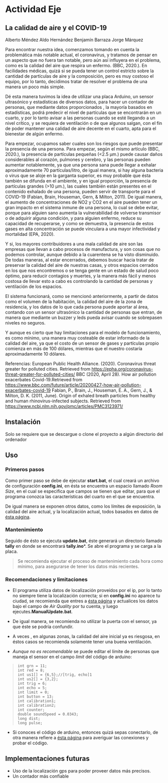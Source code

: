 # Actividad Eje

## La calidad de aire y el COVID-19

Alberto Méndez
Aldo Hernández
Benjamín Barraza
Jorge Márquez

Para encontrar nuestra idea, comenzamos tomando en cuenta la problemática más notable actual, el coronavirus, y tratamos de pensar en un aspecto que no fuera tan notable, pero aún así influyera en el problema, como es la calidad del aire que respira un enfermo. (BBC, 2020.). En facilidades médicas, quizá si se pueda tener un control estricto sobre la cantidad de partículas de aire y la composición, pero es muy costoso el equipo, por lo tanto, decidimos tratar de resolver el problema de una manera un poco más simple.

Dé esta manera tuvimos la idea de utilizar una placa Arduino, un sensor ultrasónico y estadísticas de diversos datos, para hacer un contador de personas, que mediante datos proporcionados , la mayoría basados en estadísticas, podrá predecir el nivel de partículas que se encontrarán en un cuarto, y por lo tanto avisar a las personas cuando se esté llegando a un nivel crítico, y se requiera de ventilación o de que algunos salgan, con el fin de poder mantener una calidad de aire decente en el cuarto, apta para el bienestar de algún enfermo.

Para empezar, ocupamos saber cuales son los riesgos que puede presentar la presencia de una persona. Para empezar, según el mismo artículo (BBC, 2020.), la presencia de partículas pequeñas (<2.5 μm.) puede causar daños considerables al corazón, pulmones y cerebro, y las personas pueden aumentar notablemente, ya que una persona sana puede llegar a exhalar aproximadamente 70 partículas/litro, de igual manera, si hay alguna bacteria o virus que se aloje en la garganta superior, es muy probable que ésta también se difunda en el ambiente, y en igual proporción, la presencia de partículas grandes (>10 μm.), las cuales también están presentes en el contenido exhalado de una persona, pueden servir de transporte para el COVID-19 (Fabian, Brain, Houseman, Gern, & Milton, 2011). De igual manera, el aumento de concentraciones de NO2 y CO2 en el aire pueden tener un gran impacto en el sistema inmune de una persona, lo cual se debe evitar, porque para alguien sano aumenta la vulnerabilidad de volverse transmisor o de adquirir alguna condición, y para alguien enfermo, reduce su capacidad de recuperarse, y como se demuestra, la presencia de estos gases en alta concentración se puede vinculara a una mayor infectividad y mortalidad (EPA, 2020).

Y si, los mayores contribuidores a una mala calidad de aire son las empresas que llevan a cabo procesos de manufactura, y son cosas que no podemos controlar, aunque debido a la cuarentena se ha visto disminuido. De todas maneras, al estar encerrados, debemos buscar hacia tratar de preservar la calidad del aire de nuestras casas, y otros espacios cerrados en los que nos encontremos o se tenga gente en un estado de salud poco óptimo, para reducir contagios y muertes, y la manera más fácil y menos costosa de llevar esto a cabo es controlando la cantidad de personas y ventilación de los espacios.

El sistema funcionará, como se mencionó anteriormente, a partir de datos como el volumen de la habitación, la calidad del aire de la zona de residencia, y los datos de lo que cada persona puede aportar al área, contando con un sensor ultrasónico la cantidad de personas que entran, de manera que mediante un buzzer y leds pueda avisar cuando se sobrepasen niveles no seguros.

Y aunque es cierto que hay limitaciones para el modelo de funcionamiento, es como mínimo, una manera muy costeable de estar informado de la calidad del aire, ya que el costo de un sensor de gases y partículas propio comienza en más de 100 dólares, mientras que el nuestro costaría aproximadamente 10 dólares.

Referencias:
European Public Health Alliance. (2020). Coronavirus threat greater for polluted cities. Retrieved from <https://epha.org/coronavirus-threat-greater-for-polluted-cities/>
BBC (2020, April 28). How air pollution exacerbates Covid-19.Retrieved from <https://www.bbc.com/future/article/20200427-how-air-pollution-exacerbates-covid-19>
Fabian, P., Brain, J., Houseman, E. A., Gern, J., & Milton, D. K. (2011, June). Origin of exhaled breath particles from healthy and human rhinovirus-infected subjects. Retrieved from <https://www.ncbi.nlm.nih.gov/pmc/articles/PMC3123971/>

## Instalación

Solo se requiere que se descargue o clone el proyecto a algún directorio del ordenador

## Uso

### Primeros pasos

Como primer paso se debe de ejecutar **start.bat**, el cual creará un archivo de configuración **config.ini**, en ésta se encuentra un espacio llamado *Room Size*, en el cual se especifica que campos se tienen que editar, para que el programa conozca las características del cuarto en el que se encuentra.

De igual manera se exponen otros datos, como los límites de exposición, la calidad del aire actual, y la localización actual, todos basados en datos de [ésta página](https://waqi.info/).

### Mantenimiento

Seguido de ésto se ejecuta **update.bat**, éste generará un directorio llamado **tally** en donde se encontrará **tally.ino***. Se abre el programa y se carga a la placa.

>Se recomienda ejecutar el proceso de mantenimiento cada hora como mínimo, para asegurarse de tener los datos más recientes.

### Recomendaciones y limitaciones

- El programa utiliza datos de localización proveídos por el ip, por lo tanto no siempre tiene la localización correcta; si en **config.ini** no aparece tu ciudad, se recomienda que entres a [ésta página](https://waqi.info/) y actualices los datos bajo el campo de *Air Quality* por tu cuenta, y luego ejecutes.**ManualUpdate.bat**.

- De igual manera, se recomienda no utilizar la puerta con el sensor, ya que éste se podría confundir.

- A veces , en algunas zonas, la calidad del aire inicial ya es riesgosa, en éstos casos se recomienda solamente tener una buena ventilación.

- *Aunque no es recomendable* se puede editar el límite de personas que maneja el sensor en el campo *limit* del código de arduino:

>```arduino
>int grn = 11;
>int red = 8;
>int us1[] = {6,5};//[trig, echo]1
>int us2[] = {3,2};
>int trig = 6;
>int echo = 5;
>int limit = 0;
>int button = 13;
>int calibration1;
>int calibration2;
>int counter;
>double soundSpeed = 0.0343;
>long dist;
>long pulse;
>```

- Si conoces el código de arduino, entonces quizá sepas conectarlo, de otra manera refiere a [ésta página](https://www.tinkercad.com/things/g2BWiqrGhbB ) para averiguar las conexiones y probar el código.

## Implementaciones futuras

- Uso de la localización gps para poder proveer datos más precisos.
- Un contador más confiable